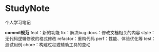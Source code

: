 # StudyNote
个人学习笔记

**commit规范**
    feat：新的功能
    fix：解决bug
    docs：修改文档相关的内容
    style：无代码逻辑修改的格式修改
    refactor：重构代码
    perf：性能、体验优化等
    test：测试用例
    chore：构建过程或辅助工具的变动